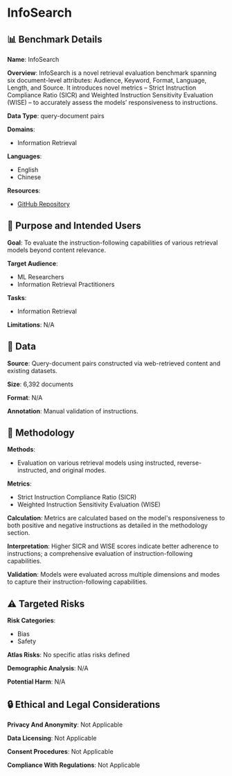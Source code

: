 # InfoSearch

## 📊 Benchmark Details

**Name**: InfoSearch

**Overview**: InfoSearch is a novel retrieval evaluation benchmark spanning six document-level attributes: Audience, Keyword, Format, Language, Length, and Source. It introduces novel metrics – Strict Instruction Compliance Ratio (SICR) and Weighted Instruction Sensitivity Evaluation (WISE) – to accurately assess the models’ responsiveness to instructions.

**Data Type**: query-document pairs

**Domains**:
- Information Retrieval

**Languages**:
- English
- Chinese

**Resources**:
- [GitHub Repository](https://github.com/EIT-NLP/InfoSearcharXiv:2410.23841v2)

## 🎯 Purpose and Intended Users

**Goal**: To evaluate the instruction-following capabilities of various retrieval models beyond content relevance.

**Target Audience**:
- ML Researchers
- Information Retrieval Practitioners

**Tasks**:
- Information Retrieval

**Limitations**: N/A

## 💾 Data

**Source**: Query-document pairs constructed via web-retrieved content and existing datasets.

**Size**: 6,392 documents

**Format**: N/A

**Annotation**: Manual validation of instructions.

## 🔬 Methodology

**Methods**:
- Evaluation on various retrieval models using instructed, reverse-instructed, and original modes.

**Metrics**:
- Strict Instruction Compliance Ratio (SICR)
- Weighted Instruction Sensitivity Evaluation (WISE)

**Calculation**: Metrics are calculated based on the model's responsiveness to both positive and negative instructions as detailed in the methodology section.

**Interpretation**: Higher SICR and WISE scores indicate better adherence to instructions; a comprehensive evaluation of instruction-following capabilities.

**Validation**: Models were evaluated across multiple dimensions and modes to capture their instruction-following capabilities.

## ⚠️ Targeted Risks

**Risk Categories**:
- Bias
- Safety

**Atlas Risks**:
No specific atlas risks defined

**Demographic Analysis**: N/A

**Potential Harm**: N/A

## 🔒 Ethical and Legal Considerations

**Privacy And Anonymity**: Not Applicable

**Data Licensing**: Not Applicable

**Consent Procedures**: Not Applicable

**Compliance With Regulations**: Not Applicable
